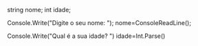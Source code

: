 string nome;
int idade;

Console.Write("Digite o seu nome: ");
nome=ConsoleReadLine();

Console.Write("Qual é a sua idade? ")
idade=Int.Parse()
























































